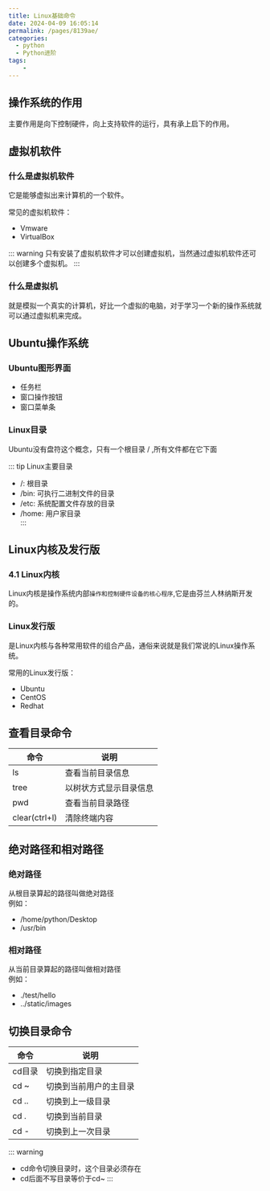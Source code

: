 ```yaml
---
title: Linux基础命令
date: 2024-04-09 16:05:14
permalink: /pages/8139ae/
categories:
  - python
  - Python进阶
tags:
    -
---
```

## 操作系统的作用
主要作用是向下控制硬件，向上支持软件的运行，具有承上启下的作用。

## 虚拟机软件
### 什么是虚拟机软件
它是能够虚拟出来计算机的一个软件。

常见的虚拟机软件：  
- Vmware  
- VirtualBox

::: warning
只有安装了虚拟机软件才可以创建虚拟机，当然通过虚拟机软件还可以创建多个虚拟机。
:::

### 什么是虚拟机
就是模拟一个真实的计算机，好比一个虚拟的电脑，对于学习一个新的操作系统就可以通过虚拟机来完成。

## Ubuntu操作系统
### Ubuntu图形界面
- 任务栏  
- 窗口操作按钮  
- 窗口菜单条

### Linux目录
Ubuntu没有盘符这个概念，只有一个根目录 / ,所有文件都在它下面

::: tip Linux主要目录
- /: 根目录  
- /bin: 可执行二进制文件的目录  
- /etc: 系统配置文件存放的目录  
- /home: 用户家目录  
:::

## Linux内核及发行版
### 4.1 Linux内核
Linux内核是操作系统内部`操作和控制硬件设备的核心程序`,它是由芬兰人林纳斯开发的。  

### Linux发行版
是Linux内核与各种常用软件的组合产品，通俗来说就是我们常说的Linux操作系统。

常用的Linux发行版：  
- Ubuntu  
- CentOS  
- Redhat

## 查看目录命令
|命令|说明|
|----|----|
|ls  |查看当前目录信息|
|tree|以树状方式显示目录信息|
|pwd|查看当前目录路径|
|clear(ctrl+l)|清除终端内容|

## 绝对路径和相对路径
### 绝对路径
从根目录算起的路径叫做绝对路径  
例如：  
- /home/python/Desktop  
- /usr/bin

### 相对路径
从当前目录算起的路径叫做相对路径  
例如：  
- ./test/hello  
- ../static/images

## 切换目录命令

|命令|说明|
|----|----|
|cd目录|切换到指定目录|
|cd ~|切换到当前用户的主目录|
|cd ..|切换到上一级目录|
|cd .|切换到当前目录|
|cd -|切换到上一次目录|

::: warning
- cd命令切换目录时，这个目录必须存在  
- cd后面不写目录等价于cd~
:::
